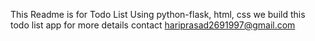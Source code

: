This Readme is for Todo List 
Using python-flask, html, css we build this todo list app
for more details contact
hariprasad2691997@gmail.com
